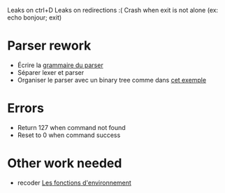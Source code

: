 Leaks on ctrl+D
Leaks on redirections :(
Crash when exit is not alone (ex: echo bonjour; exit)


# Parser rework
- Écrire la [grammaire du parser](https://pubs.opengroup.org/onlinepubs/9699919799.2018edition/utilities/V3_chap02.html)
- Séparer lexer et parser
- Organiser le parser avec un binary tree comme dans [cet exemple](https://www.gaudry.be/langages-analyse-syntaxique-ast.html#docStruct)

# Errors
- Return 127 when command not found
- Reset to 0 when command success

# Other work needed
- recoder [Les fonctions d'environnement](https://www.gnu.org/software/libc/manual/html_node/Environment-Access.html)

